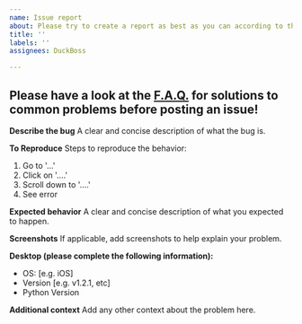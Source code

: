 ```yaml
---
name: Issue report
about: Please try to create a report as best as you can according to this template.
title: ''
labels: ''
assignees: DuckBoss

---
```


<h2>Please have a look at the <a href="https://github.com/DuckBoss/JJMumbleBot/wiki/F.A.Q.">F.A.Q.</a> for solutions to common problems before posting an issue!</h2>

**Describe the bug**
A clear and concise description of what the bug is.

**To Reproduce**
Steps to reproduce the behavior:
1. Go to '...'
2. Click on '....'
3. Scroll down to '....'
4. See error

**Expected behavior**
A clear and concise description of what you expected to happen.

**Screenshots**
If applicable, add screenshots to help explain your problem.

**Desktop (please complete the following information):**
 - OS: [e.g. iOS]
 - Version [e.g. v1.2.1, etc]
 - Python Version

**Additional context**
Add any other context about the problem here.
